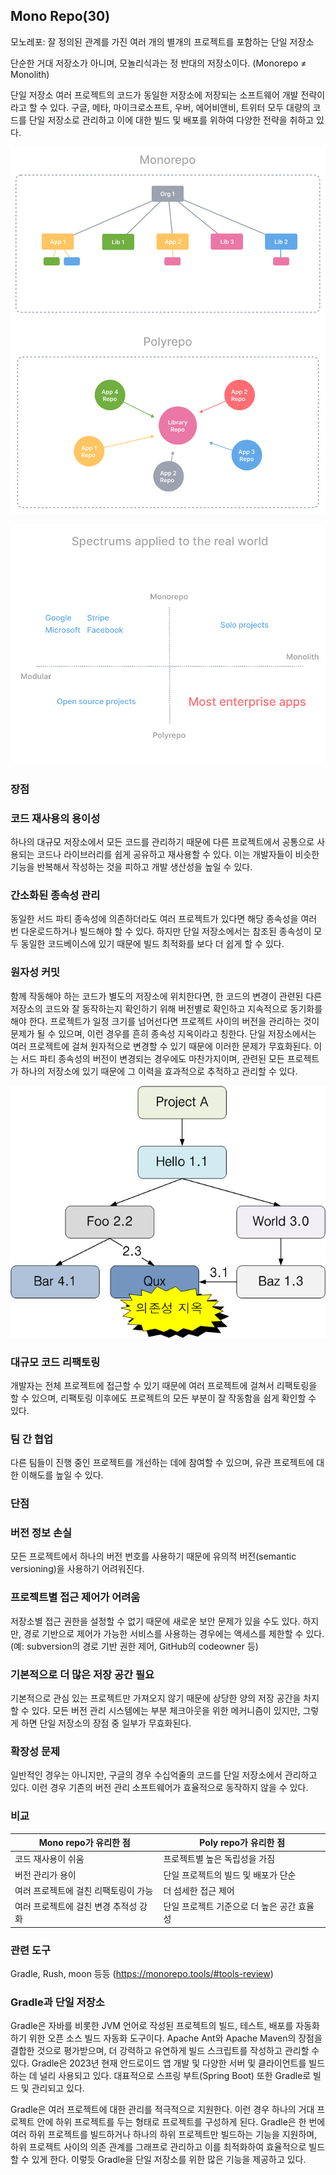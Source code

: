 ## **Mono Repo(30)**

모노레포: 잘 정의된 관계를 가진 여러 개의 별개의 프로젝트를 포함하는 단일 저장소

단순한 거대 저장소가 아니며, 모놀리식과는 정 반대의 저장소이다. (Monorepo ≠ Monolith)

단일 저장소 여러 프로젝트의 코드가 동일한 저장소에 저장되는 소프트웨어 개발 전략이라고 할 수 있다. 구글, 메타, 마이크로소프트, 우버, 에어비앤비, 트위터 모두 대량의 코드를 단일 저장소로 관리하고 이에 대한 빌드 및 배포를 위하여 다양한 전략을 취하고 있다.

![repo_comparison](../../images/class/mono_poly_repo.png)

![repo_spectrum](../../images/class/repo_spectrum.png)

### 장점

### **코드 재사용의 용이성**

하나의 대규모 저장소에서 모든 코드를 관리하기 때문에 다른 프로젝트에서 공통으로 사용되는 코드나 라이브러리를 쉽게 공유하고 재사용할 수 있다. 이는 개발자들이 비슷한 기능을 반복해서 작성하는 것을 피하고 개발 생산성을 높일 수 있다.

### **간소화된 종속성 관리**

동일한 서드 파티 종속성에 의존하더라도 여러 프로젝트가 있다면 해당 종속성을 여러 번 다운로드하거나 빌드해야 할 수 있다. 하지만 단일 저장소에서는 참조된 종속성이 모두 동일한 코드베이스에 있기 때문에 빌드 최적화를 보다 더 쉽게 할 수 있다.

### **원자성 커밋**

함께 작동해야 하는 코드가 별도의 저장소에 위치한다면, 한 코드의 변경이 관련된 다른 저장소의 코드와 잘 동작하는지 확인하기 위해 버전별로 확인하고 지속적으로 동기화를 해야 한다. 프로젝트가 일정 크기를 넘어선다면 프로젝트 사이의 버전을 관리하는 것이 문제가 될 수 있으며, 이런 경우를 흔히 종속성 지옥이라고 칭한다. 단일 저장소에서는 여러 프로젝트에 걸쳐 원자적으로 변경할 수 있기 때문에 이러한 문제가 무효화된다. 이는 서드 파티 종속성의 버전이 변경되는 경우에도 마찬가지이며, 관련된 모든 프로젝트가 하나의 저장소에 있기 때문에 그 이력을 효과적으로 추적하고 관리할 수 있다.

![atomic_commit](../../images/class/atomic_commit.png)

### 대규모 코드 리팩토링

개발자는 전체 프로젝트에 접근할 수 있기 때문에 여러 프로젝트에 걸쳐서 리팩토링을 할 수 있으며, 리팩토링 이후에도 프로젝트의 모든 부분이 잘 작동함을 쉽게 확인할 수 있다.

### 팀 간 협업

다른 팀들이 진행 중인 프로젝트를 개선하는 데에 참여할 수 있으며, 유관 프로젝트에 대한 이해도를 높일 수 있다.

### 단점

### **버전 정보 손실**

모든 프로젝트에서 하나의 버전 번호를 사용하기 때문에 유의적 버전(semantic versioning)을 사용하기 어려워진다.

### **프로젝트별 접근 제어가 어려움**

저장소별 접근 권한을 설정할 수 없기 때문에 새로운 보안 문제가 있을 수도 있다. 하지만, 경로 기반으로 제어가 가능한 서비스를 사용하는 경우에는 액세스를 제한할 수 있다. (예: subversion의 경로 기반 권한 제어, GitHub의 codeowner 등)

### **기본적으로 더 많은 저장 공간 필요**

기본적으로 관심 있는 프로젝트만 가져오지 않기 때문에 상당한 양의 저장 공간을 차지할 수 있다. 모든 버전 관리 시스템에는 부분 체크아웃을 위한 메커니즘이 있지만, 그렇게 하면 단일 저장소의 장점 중 일부가 무효화된다.

### **확장성 문제**

일반적인 경우는 아니지만, 구글의 경우 수십억줄의 코드를 단일 저장소에서 관리하고 있다. 이런 경우 기존의 버전 관리 소프트웨어가 효율적으로 동작하지 않을 수 있다.

### 비교

| Mono repo가 유리한 점 | Poly repo가 유리한 점 |
| --- | --- |
| 코드 재사용이 쉬움 | 프로젝트별 높은 독립성을 가짐 |
| 버전 관리가 용이 | 단일 프로젝트의 빌드 및 배포가 단순 |
| 여러 프로젝트에 걸친 리팩토링이 가능 | 더 섬세한 접근 제어 |
| 여러 프로젝트에 걸친 변경 추적성 강화 | 단일 프로젝트 기준으로 더 높은 공간 효율성 |

### 관련 도구

Gradle, Rush, moon 등등 (https://monorepo.tools/#tools-review)

### **Gradle과 단일 저장소**

Gradle은 자바를 비롯한 JVM 언어로 작성된 프로젝트의 빌드, 테스트, 배포를 자동화하기 위한 오픈 소스 빌드 자동화 도구이다. Apache Ant와 Apache Maven의 장점을 결합한 것으로 평가받으며, 더 강력하고 유연하게 빌드 스크립트를 작성하고 관리할 수 있다. Gradle은 2023년 현재 안드로이드 앱 개발 및 다양한 서버 및 클라이언트를 빌드하는 데 널리 사용되고 있다. 대표적으로 스프링 부트(Spring Boot) 또한 Gradle로 빌드 및 관리되고 있다.

Gradle은 여러 프로젝트에 대한 관리를 적극적으로 지원한다. 이런 경우 하나의 거대 프로젝트 안에 하위 프로젝트를 두는 형태로 프로젝트를 구성하게 된다. Gradle은 한 번에 여러 하위 프로젝트를 빌드하거나 하나의 하위 프로젝트만 빌드하는 기능을 지원하며, 하위 프로젝트 사이의 의존 관계를 그래프로 관리하고 이를 최적화하여 효율적으로 빌드할 수 있게 한다. 이렇듯 Gradle을 단일 저장소를 위한 많은 기능을 제공하고 있다.
